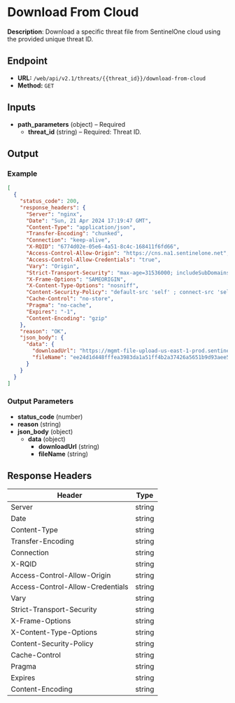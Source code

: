 # Download From Cloud

**Description**: Download a specific threat file from SentinelOne cloud using the provided unique threat ID.

## Endpoint

- **URL:** `/web/api/v2.1/threats/{{threat_id}}/download-from-cloud`
- **Method:** `GET`
## Inputs

- **path_parameters** (object) – Required
  - **threat_id** (string) – Required: Threat ID.
## Output

### Example

```json
[
  {
    "status_code": 200,
    "response_headers": {
      "Server": "nginx",
      "Date": "Sun, 21 Apr 2024 17:19:47 GMT",
      "Content-Type": "application/json",
      "Transfer-Encoding": "chunked",
      "Connection": "keep-alive",
      "X-RQID": "6774d02e-05e6-4a51-8c4c-168411f6fd66",
      "Access-Control-Allow-Origin": "https://cns.na1.sentinelone.net",
      "Access-Control-Allow-Credentials": "true",
      "Vary": "Origin",
      "Strict-Transport-Security": "max-age=31536000; includeSubDomains",
      "X-Frame-Options": "SAMEORIGIN",
      "X-Content-Type-Options": "nosniff",
      "Content-Security-Policy": "default-src 'self' ; connect-src 'self' *.sentinelone.net cdn.pendo.io app.pendo.io *.pendo.io data.pendo.io *.scalyr.com *.storage.googleapis.com sentry.io *.sentry.io *.google-analytics.com *.gstatic.com unpkg.com cdn.auth0.com wss://*.sentinelone.net https://www.googletagmanager.com https://cdnjs.cloudflare.com https://dm64t97qsxvuz.cloudfront.net data: ; script-src 'self' 'unsafe-inline' 'unsafe-eval' *.sentinelone.net cdn.pendo.io app.pendo.io pendo-io-static.storage.googleapis.com *.storage.googleapis.com data.pendo.io https://www.google-analytics.com https://www.googletagmanager.com https://unpkg.com https://cdnjs.cloudflare.com https://dm64t97qsxvuz.cloudfront.net ; img-src 'self' *.sentinelone.net *.sentinelone.com dm64t97qsxvuz.cloudfront.net data: https://www.google-analytics.com cdn.pendo.io app.pendo.io *.storage.googleapis.com data.pendo.io ; style-src 'self' 'unsafe-inline' *.sentinelone.net app.pendo.io cdn.pendo.io *.storage.googleapis.com https://cdnjs.cloudflare.com https://dm64t97qsxvuz.cloudfront.net ; font-src 'self' data: *.sentinelone.net https://cdn.auth0.com https://dm64t97qsxvuz.cloudfront.net ; manifest-src 'self' https://dm64t97qsxvuz.cloudfront.net ; frame-src 'self' blob: https://receptive.io https://*.pendo.io https://pendo-io-extensions.storage.googleapis.com/ https://*.youtube.com *.sentinelone.net *.scalyr.com; frame-ancestors 'self' app.pendo.io *.sentinelone.net; object-src 'none'",
      "Cache-Control": "no-store",
      "Pragma": "no-cache",
      "Expires": "-1",
      "Content-Encoding": "gzip"
    },
    "reason": "OK",
    "json_body": {
      "data": {
        "downloadUrl": "https://mgmt-file-upload-us-east-1-prod.sentinelone.net/proxy/mgmt-file-upload-us-east-1-prod-pub.s3.amazonaws.com/pe/malicious/ee24d1d448fffea3983da1a51ff4b2a37426a5651b9d93aee5959389de743f07?X-Amz-Algorithm=AWS4-HMAC-SHA256&X-Amz-Credential=AKIASLITH25O4VE2XETW%2F20240421%2Fus-east-1%2Fs3%2Faws4_request&X-Amz-Date=20240421T171947Z&X-Amz-Expires=3600&X-Amz-SignedHeaders=host&response-content-disposition=filename%3Dee24d1d448fffea3983da1a51ff4b2a37426a5651b9d93aee5959389de743f07.zip&X-Amz-Signature=0fb5573e7c8fde16f7dcf011f84c3a222e1bcdf276c55389287d81f1d87d984e",
        "fileName": "ee24d1d448fffea3983da1a51ff4b2a37426a5651b9d93aee5959389de743f07"
      }
    }
  }
]
```
### Output Parameters

- **status_code** (number)
- **reason** (string)
- **json_body** (object)
  - **data** (object)
    - **downloadUrl** (string)
    - **fileName** (string)
## Response Headers

| Header | Type |
|--------|------|
| Server | string |
| Date | string |
| Content-Type | string |
| Transfer-Encoding | string |
| Connection | string |
| X-RQID | string |
| Access-Control-Allow-Origin | string |
| Access-Control-Allow-Credentials | string |
| Vary | string |
| Strict-Transport-Security | string |
| X-Frame-Options | string |
| X-Content-Type-Options | string |
| Content-Security-Policy | string |
| Cache-Control | string |
| Pragma | string |
| Expires | string |
| Content-Encoding | string |